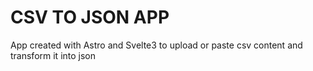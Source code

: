 # CSV TO JSON APP

App created with Astro and Svelte3 to upload or paste csv content and transform it into json